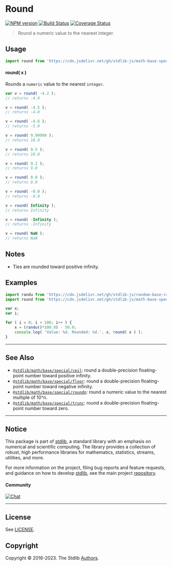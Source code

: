 <!--

@license Apache-2.0

Copyright (c) 2018 The Stdlib Authors.

Licensed under the Apache License, Version 2.0 (the "License");
you may not use this file except in compliance with the License.
You may obtain a copy of the License at

   http://www.apache.org/licenses/LICENSE-2.0

Unless required by applicable law or agreed to in writing, software
distributed under the License is distributed on an "AS IS" BASIS,
WITHOUT WARRANTIES OR CONDITIONS OF ANY KIND, either express or implied.
See the License for the specific language governing permissions and
limitations under the License.

-->

# Round

[![NPM version][npm-image]][npm-url] [![Build Status][test-image]][test-url] [![Coverage Status][coverage-image]][coverage-url] <!-- [![dependencies][dependencies-image]][dependencies-url] -->

> Round a numeric value to the nearest integer.



<section class="usage">

## Usage

```javascript
import round from 'https://cdn.jsdelivr.net/gh/stdlib-js/math-base-special-round@deno/mod.js';
```

#### round( x )

Rounds a `numeric` value to the nearest `integer`.

```javascript
var v = round( -4.2 );
// returns -4.0

v = round( -4.5 );
// returns -4.0

v = round( -4.6 );
// returns -5.0

v = round( 9.99999 );
// returns 10.0

v = round( 9.5 );
// returns 10.0

v = round( 9.2 );
// returns 9.0

v = round( 0.0 );
// returns 0.0

v = round( -0.0 );
// returns -0.0

v = round( Infinity );
// returns Infinity

v = round( -Infinity );
// returns -Infinity

v = round( NaN );
// returns NaN
```

</section>

<!-- /.usage -->

<section class="notes">

## Notes

-   Ties are rounded toward positive infinity.

</section>

<!-- /.notes -->

<section class="examples">

## Examples

<!-- eslint no-undef: "error" -->

```javascript
import randu from 'https://cdn.jsdelivr.net/gh/stdlib-js/random-base-randu@deno/mod.js';
import round from 'https://cdn.jsdelivr.net/gh/stdlib-js/math-base-special-round@deno/mod.js';

var x;
var i;

for ( i = 0; i < 100; i++ ) {
    x = (randu()*100.0) - 50.0;
    console.log( 'Value: %d. Rounded: %d.', x, round( x ) );
}
```

</section>

<!-- /.examples -->

<!-- Section for related `stdlib` packages. Do not manually edit this section, as it is automatically populated. -->

<section class="related">

* * *

## See Also

-   <span class="package-name">[`@stdlib/math/base/special/ceil`][@stdlib/math/base/special/ceil]</span><span class="delimiter">: </span><span class="description">round a double-precision floating-point number toward positive infinity.</span>
-   <span class="package-name">[`@stdlib/math/base/special/floor`][@stdlib/math/base/special/floor]</span><span class="delimiter">: </span><span class="description">round a double-precision floating-point number toward negative infinity.</span>
-   <span class="package-name">[`@stdlib/math/base/special/roundn`][@stdlib/math/base/special/roundn]</span><span class="delimiter">: </span><span class="description">round a numeric value to the nearest multiple of 10^n.</span>
-   <span class="package-name">[`@stdlib/math/base/special/trunc`][@stdlib/math/base/special/trunc]</span><span class="delimiter">: </span><span class="description">round a double-precision floating-point number toward zero.</span>

</section>

<!-- /.related -->

<!-- Section for all links. Make sure to keep an empty line after the `section` element and another before the `/section` close. -->


<section class="main-repo" >

* * *

## Notice

This package is part of [stdlib][stdlib], a standard library with an emphasis on numerical and scientific computing. The library provides a collection of robust, high performance libraries for mathematics, statistics, streams, utilities, and more.

For more information on the project, filing bug reports and feature requests, and guidance on how to develop [stdlib][stdlib], see the main project [repository][stdlib].

#### Community

[![Chat][chat-image]][chat-url]

---

## License

See [LICENSE][stdlib-license].


## Copyright

Copyright &copy; 2016-2023. The Stdlib [Authors][stdlib-authors].

</section>

<!-- /.stdlib -->

<!-- Section for all links. Make sure to keep an empty line after the `section` element and another before the `/section` close. -->

<section class="links">

[npm-image]: http://img.shields.io/npm/v/@stdlib/math-base-special-round.svg
[npm-url]: https://npmjs.org/package/@stdlib/math-base-special-round

[test-image]: https://github.com/stdlib-js/math-base-special-round/actions/workflows/test.yml/badge.svg?branch=main
[test-url]: https://github.com/stdlib-js/math-base-special-round/actions/workflows/test.yml?query=branch:main

[coverage-image]: https://img.shields.io/codecov/c/github/stdlib-js/math-base-special-round/main.svg
[coverage-url]: https://codecov.io/github/stdlib-js/math-base-special-round?branch=main

<!--

[dependencies-image]: https://img.shields.io/david/stdlib-js/math-base-special-round.svg
[dependencies-url]: https://david-dm.org/stdlib-js/math-base-special-round/main

-->

[chat-image]: https://img.shields.io/gitter/room/stdlib-js/stdlib.svg
[chat-url]: https://gitter.im/stdlib-js/stdlib/

[stdlib]: https://github.com/stdlib-js/stdlib

[stdlib-authors]: https://github.com/stdlib-js/stdlib/graphs/contributors

[umd]: https://github.com/umdjs/umd
[es-module]: https://developer.mozilla.org/en-US/docs/Web/JavaScript/Guide/Modules

[deno-url]: https://github.com/stdlib-js/math-base-special-round/tree/deno
[umd-url]: https://github.com/stdlib-js/math-base-special-round/tree/umd
[esm-url]: https://github.com/stdlib-js/math-base-special-round/tree/esm
[branches-url]: https://github.com/stdlib-js/math-base-special-round/blob/main/branches.md

[stdlib-license]: https://raw.githubusercontent.com/stdlib-js/math-base-special-round/main/LICENSE

<!-- <related-links> -->

[@stdlib/math/base/special/ceil]: https://github.com/stdlib-js/math-base-special-ceil/tree/deno

[@stdlib/math/base/special/floor]: https://github.com/stdlib-js/math-base-special-floor/tree/deno

[@stdlib/math/base/special/roundn]: https://github.com/stdlib-js/math-base-special-roundn/tree/deno

[@stdlib/math/base/special/trunc]: https://github.com/stdlib-js/math-base-special-trunc/tree/deno

<!-- </related-links> -->

</section>

<!-- /.links -->
